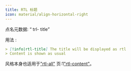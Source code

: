 ```yaml
---
title: RTL 标题
icon: material/align-horizontal-right
---
```


点名元数据: “ trl- title”

用法 :

```md
> [!info|rtl-title] The title will be displayed as rtl
> Content is shown as usual
```

风格本身也适用于["rtl-all"](../combined-styling/page-11.md)
页:1["rtl-content"](../content-styling/page-1.md)。

